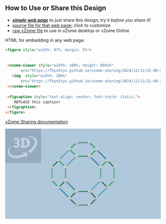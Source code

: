 
## How to Use or Share this Design

 - [***simple web page***](<https://ThynStyx.github.io/vzome-sharing/2024/12/11/22-09-22-Golden-Approx-Rhombicuboctahedron/>) to just share this design; *try it before you share it!*
 - [source file for that web page](<https://github.com/ThynStyx/vzome-sharing/edit/main/2024/12/11/22-09-22-Golden-Approx-Rhombicuboctahedron/index.md>); click to customize
 - [raw vZome file](<https://raw.githubusercontent.com/ThynStyx/vzome-sharing/main/2024/12/11/22-09-22-Golden-Approx-Rhombicuboctahedron/Golden-Approx-Rhombicuboctahedron.vZome>) to use in vZome desktop or vZome Online
 
 HTML for embedding in any web page:
 ```html
<figure style="width: 87%; margin: 5%">
  
  
  <vzome-viewer style="width: 100%; height: 60dvh" 
        src="https://ThynStyx.github.io/vzome-sharing/2024/12/11/22-09-22-Golden-Approx-Rhombicuboctahedron/Golden-Approx-Rhombicuboctahedron.vZome" >
    <img  style="width: 100%"
        src="https://ThynStyx.github.io/vzome-sharing/2024/12/11/22-09-22-Golden-Approx-Rhombicuboctahedron/Golden-Approx-Rhombicuboctahedron.png" >
  </vzome-viewer>

  <figcaption style="text-align: center; font-style: italic;">
     REPLACE this caption!
  </figcaption>
</figure>

 ```

[vZome Sharing documentation](https://vzome.github.io/vzome/sharing.html#how-it-works)

![Image](<Golden-Approx-Rhombicuboctahedron.png>)

